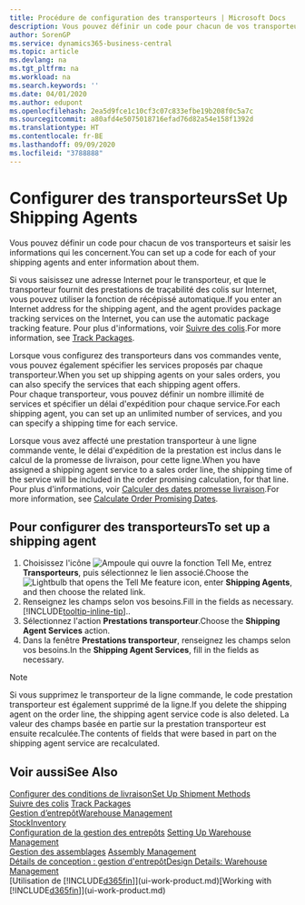 ```yaml
---
title: Procédure de configuration des transporteurs | Microsoft Docs
description: Vous pouvez définir un code pour chacun de vos transporteurs et saisir les informations qui les concernent.
author: SorenGP
ms.service: dynamics365-business-central
ms.topic: article
ms.devlang: na
ms.tgt_pltfrm: na
ms.workload: na
ms.search.keywords: ''
ms.date: 04/01/2020
ms.author: edupont
ms.openlocfilehash: 2ea5d9fce1c10cf3c07c833efbe19b208f0c5a7c
ms.sourcegitcommit: a80afd4e5075018716efad76d82a54e158f1392d
ms.translationtype: HT
ms.contentlocale: fr-BE
ms.lasthandoff: 09/09/2020
ms.locfileid: "3788888"
---
```

# <a name="set-up-shipping-agents"></a><span data-ttu-id="a5186-103">Configurer des transporteurs</span><span class="sxs-lookup"><span data-stu-id="a5186-103">Set Up Shipping Agents</span></span>
<span data-ttu-id="a5186-104">Vous pouvez définir un code pour chacun de vos transporteurs et saisir les informations qui les concernent.</span><span class="sxs-lookup"><span data-stu-id="a5186-104">You can set up a code for each of your shipping agents and enter information about them.</span></span>  

<span data-ttu-id="a5186-105">Si vous saisissez une adresse Internet pour le transporteur, et que le transporteur fournit des prestations de traçabilité des colis sur Internet, vous pouvez utiliser la fonction de récépissé automatique.</span><span class="sxs-lookup"><span data-stu-id="a5186-105">If you enter an Internet address for the shipping agent, and the agent provides package tracking services on the Internet, you can use the automatic package tracking feature.</span></span> <span data-ttu-id="a5186-106">Pour plus d'informations, voir [Suivre des colis](sales-how-track-packages.md).</span><span class="sxs-lookup"><span data-stu-id="a5186-106">For more information, see [Track Packages](sales-how-track-packages.md).</span></span>

<span data-ttu-id="a5186-107">Lorsque vous configurez des transporteurs dans vos commandes vente, vous pouvez également spécifier les services proposés par chaque transporteur.</span><span class="sxs-lookup"><span data-stu-id="a5186-107">When you set up shipping agents on your sales orders, you can also specify the services that each shipping agent offers.</span></span>  
<span data-ttu-id="a5186-108">Pour chaque transporteur, vous pouvez définir un nombre illimité de services et spécifier un délai d'expédition pour chaque service.</span><span class="sxs-lookup"><span data-stu-id="a5186-108">For each shipping agent, you can set up an unlimited number of services, and you can specify a shipping time for each service.</span></span>  

<span data-ttu-id="a5186-109">Lorsque vous avez affecté une prestation transporteur à une ligne commande vente, le délai d'expédition de la prestation est inclus dans le calcul de la promesse de livraison, pour cette ligne.</span><span class="sxs-lookup"><span data-stu-id="a5186-109">When you have assigned a shipping agent service to a sales order line, the shipping time of the service will be included in the order promising calculation, for that line.</span></span> <span data-ttu-id="a5186-110">Pour plus d'informations, voir [Calculer des dates promesse livraison](sales-how-to-calculate-order-promising-dates.md).</span><span class="sxs-lookup"><span data-stu-id="a5186-110">For more information, see [Calculate Order Promising Dates](sales-how-to-calculate-order-promising-dates.md).</span></span>

## <a name="to-set-up-a-shipping-agent"></a><span data-ttu-id="a5186-111">Pour configurer des transporteurs</span><span class="sxs-lookup"><span data-stu-id="a5186-111">To set up a shipping agent</span></span>  
1.  <span data-ttu-id="a5186-112">Choisissez l'icône ![Ampoule qui ouvre la fonction Tell Me](media/ui-search/search_small.png "Dites-moi ce que vous voulez faire"), entrez **Transporteurs**, puis sélectionnez le lien associé.</span><span class="sxs-lookup"><span data-stu-id="a5186-112">Choose the ![Lightbulb that opens the Tell Me feature](media/ui-search/search_small.png "Tell me what you want to do") icon, enter **Shipping Agents**, and then choose the related link.</span></span>  
2.  <span data-ttu-id="a5186-113">Renseignez les champs selon vos besoins.</span><span class="sxs-lookup"><span data-stu-id="a5186-113">Fill in the fields as necessary.</span></span> [!INCLUDE[tooltip-inline-tip](includes/tooltip-inline-tip_md.md)]<span data-ttu-id="a5186-114">.</span><span class="sxs-lookup"><span data-stu-id="a5186-114">.</span></span>  
3.  <span data-ttu-id="a5186-115">Sélectionnez l'action **Prestations transporteur**.</span><span class="sxs-lookup"><span data-stu-id="a5186-115">Choose the **Shipping Agent Services** action.</span></span>
4. <span data-ttu-id="a5186-116">Dans la fenêtre **Prestations transporteur**, renseignez les champs selon vos besoins.</span><span class="sxs-lookup"><span data-stu-id="a5186-116">In the **Shipping Agent Services**, fill in the fields as necessary.</span></span>

> [!NOTE]  
>  <span data-ttu-id="a5186-117">Si vous supprimez le transporteur de la ligne commande, le code prestation transporteur est également supprimé de la ligne.</span><span class="sxs-lookup"><span data-stu-id="a5186-117">If you delete the shipping agent on the order line, the shipping agent service code is also deleted.</span></span> <span data-ttu-id="a5186-118">La valeur des champs basée en partie sur la prestation transporteur est ensuite recalculée.</span><span class="sxs-lookup"><span data-stu-id="a5186-118">The contents of fields that were based in part on the shipping agent service are recalculated.</span></span>  

## <a name="see-also"></a><span data-ttu-id="a5186-119">Voir aussi</span><span class="sxs-lookup"><span data-stu-id="a5186-119">See Also</span></span>
[<span data-ttu-id="a5186-120">Configurer des conditions de livraison</span><span class="sxs-lookup"><span data-stu-id="a5186-120">Set Up Shipment Methods</span></span>](sales-how-set-up-shipment-methods.md)  
<span data-ttu-id="a5186-121">[Suivre des colis](sales-how-track-packages.md)  </span><span class="sxs-lookup"><span data-stu-id="a5186-121">[Track Packages](sales-how-track-packages.md)  </span></span>  
[<span data-ttu-id="a5186-122">Gestion d’entrepôt</span><span class="sxs-lookup"><span data-stu-id="a5186-122">Warehouse Management</span></span>](warehouse-manage-warehouse.md)  
[<span data-ttu-id="a5186-123">Stock</span><span class="sxs-lookup"><span data-stu-id="a5186-123">Inventory</span></span>](inventory-manage-inventory.md)  
<span data-ttu-id="a5186-124">[Configuration de la gestion des entrepôts](warehouse-setup-warehouse.md)   </span><span class="sxs-lookup"><span data-stu-id="a5186-124">[Setting Up Warehouse Management](warehouse-setup-warehouse.md)   </span></span>  
<span data-ttu-id="a5186-125">[Gestion des assemblages](assembly-assemble-items.md)  </span><span class="sxs-lookup"><span data-stu-id="a5186-125">[Assembly Management](assembly-assemble-items.md)  </span></span>  
[<span data-ttu-id="a5186-126">Détails de conception : gestion d'entrepôt</span><span class="sxs-lookup"><span data-stu-id="a5186-126">Design Details: Warehouse Management</span></span>](design-details-warehouse-management.md)  
<span data-ttu-id="a5186-127">[Utilisation de [!INCLUDE[d365fin](includes/d365fin_md.md)]](ui-work-product.md)</span><span class="sxs-lookup"><span data-stu-id="a5186-127">[Working with [!INCLUDE[d365fin](includes/d365fin_md.md)]](ui-work-product.md)</span></span>  
